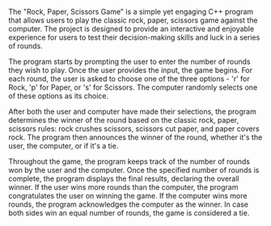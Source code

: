 The "Rock, Paper, Scissors Game" is a simple yet engaging C++ program that allows users to play the classic rock, paper, scissors game against the computer. The project is designed to provide an interactive and enjoyable experience for users to test their decision-making skills and luck in a series of rounds.

The program starts by prompting the user to enter the number of rounds they wish to play. Once the user provides the input, the game begins. For each round, the user is asked to choose one of the three options - 'r' for Rock, 'p' for Paper, or 's' for Scissors. The computer randomly selects one of these options as its choice.

After both the user and computer have made their selections, the program determines the winner of the round based on the classic rock, paper, scissors rules: rock crushes scissors, scissors cut paper, and paper covers rock. The program then announces the winner of the round, whether it's the user, the computer, or if it's a tie.

Throughout the game, the program keeps track of the number of rounds won by the user and the computer. Once the specified number of rounds is complete, the program displays the final results, declaring the overall winner. If the user wins more rounds than the computer, the program congratulates the user on winning the game. If the computer wins more rounds, the program acknowledges the computer as the winner. In case both sides win an equal number of rounds, the game is considered a tie.
